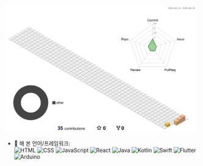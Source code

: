 <!--[![GitGarden](https://gitgarden.marshallku.dev/?user_name=Blossornn)](https://github.com/marshallku/gitgarden)-->
<!--![gitblock version](profile-3d-contrib/profile-gitblock.svg)-->
<!--![night rainbow version](profile-3d-contrib/profile-night-rainbow.svg)-->
![southern hemisphere version](profile-3d-contrib/profile-south-season.svg)

- 💼 해 본 언어/프레임워크:  
![HTML](https://img.shields.io/badge/HTML5-E34F26?style=flat&logo=html5&logoColor=white)
  ![CSS](https://img.shields.io/badge/CSS3-1572B6?style=flat&logo=css3&logoColor=white)
  ![JavaScript](https://img.shields.io/badge/JavaScript-F7DF1E?style=flat&logo=javascript&logoColor=black)
  ![React](https://img.shields.io/badge/React-61DAFB?style=flat&logo=react&logoColor=black)
  ![Java](https://img.shields.io/badge/Java-007396?style=flat&logo=java&logoColor=white)
  ![Kotlin](https://img.shields.io/badge/Kotlin-7F52FF?style=flat&logo=kotlin&logoColor=white)
  ![Swift](https://img.shields.io/badge/Swift-FA7343?style=flat&logo=swift&logoColor=white)
  ![Flutter](https://img.shields.io/badge/Flutter-02569B?style=flat&logo=flutter&logoColor=white)
  ![Arduino](https://img.shields.io/badge/Arduino-00979D?style=flat&logo=arduino&logoColor=white)
